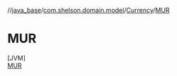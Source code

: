 //[java_base](../../../../index.md)/[com.shelson.domain.model](../../index.md)/[Currency](../index.md)/[MUR](index.md)

# MUR

[JVM]\
[MUR](index.md)
